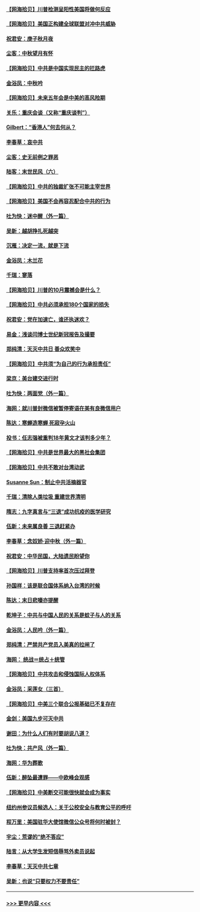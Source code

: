 #### [【网海拾贝】川普检测呈阳性美国将做何反应](../pages/nsc993/n12449042.md?t=10031951) 
#### [【网海拾贝】美国正构建全球联盟对冲中共威胁](../pages/nsc993/n12446580.md?t=10031951) 
#### [祝君安：庚子秋月夜](../pages/nsc993/n12445870.md?t=10031951) 
#### [尘客：中秋望月有怀](../pages/nsc993/n12444632.md?t=10031951) 
#### [【网海拾贝】中共是中国实现民主的拦路虎](../pages/nsc993/n12443573.md?t=10031951) 
#### [金浴凤：中秋吟](../pages/nsc993/n12441773.md?t=10031951) 
#### [【网海拾贝】未来五年会是中美的高风险期](../pages/nsc993/n12440760.md?t=10031951) 
#### [关乐：重庆会谈（又称“重庆谈判”）](../pages/nsc993/n12437525.md?t=10031951) 
#### [Gilbert：“香港人”何去何从？](../pages/nsc993/n12435894.md?t=10031951) 
#### [李春草：哀中共](../pages/nsc993/n12435874.md?t=10031951) 
#### [尘客：史无前例之罪恶](../pages/nsc993/n12435762.md?t=10031951) 
#### [陆客：末世民风（六）](../pages/nsc993/n12435354.md?t=10031951) 
#### [【网海拾贝】中共的独裁扩张不可能主宰世界](../pages/nsc993/n12435151.md?t=10031951) 
#### [【网海拾贝】美国不会再容忍配合中共的行为](../pages/nsc993/n12433808.md?t=10031951) 
#### [吐为快：迷中醒（外一篇）](../pages/nsc993/n12433585.md?t=10031951) 
#### [吴新：越胡挣扎死越突](../pages/nsc993/n12433562.md?t=10031951) 
#### [沉雁：决定一流，就是下流](../pages/nsc993/n12432128.md?t=10031951) 
#### [金浴凤：木兰花](../pages/nsc993/n12432124.md?t=10031951) 
#### [千瑞：寥落](../pages/nsc993/n12432071.md?t=10031951) 
#### [【网海拾贝】川普的10月震撼会是什么？](../pages/nsc993/n12431624.md?t=10031951) 
#### [【网海拾贝】中共必须承担180个国家的损失](../pages/nsc993/n12428893.md?t=10031951) 
#### [祝君安：党在加速亡，谁还执迷欢？](../pages/nsc993/n12428652.md?t=10031951) 
#### [易金：浅谈闫博士世纪新冠报告及撮要](../pages/nsc993/n12426822.md?t=10031951) 
#### [郑纯清：天灭中共日 善众欢笑中](../pages/nsc993/n12426784.md?t=10031951) 
#### [【网海拾贝】中共须“为自己的行为承担责任”](../pages/nsc993/n12426067.md?t=10031951) 
#### [梁京：美台建交进行时](../pages/nsc993/n12424066.md?t=10031951) 
#### [吐为快：两面党（外一篇）](../pages/nsc993/n12424043.md?t=10031951) 
#### [海网：就川普封微信被暂停寄语在美有良微信用户](../pages/nsc993/n12424021.md?t=10031951) 
#### [陈达：寒蝉造寒蝉 死寂孕火山](../pages/nsc993/n12423958.md?t=10031951) 
#### [投书：任志强被重判18年黄文才该判多少年？](../pages/nsc993/n12423672.md?t=10031951) 
#### [【网海拾贝】中共是世界最大的黑社会集团](../pages/nsc993/n12423543.md?t=10031951) 
#### [【网海拾贝】中共不敢对台湾动武](../pages/nsc993/n12421418.md?t=10031951) 
#### [Susanne Sun：制止中共活摘器官](../pages/nsc993/n12419654.md?t=10031951) 
#### [千瑞：清除人类垃圾 重建世界清明](../pages/nsc993/n12419414.md?t=10031951) 
#### [隋志：九字真言与“三退”成功抗疫的医学研究](../pages/nsc993/n12419248.md?t=10031951) 
#### [伍新：未来属良善 三退赶紧办](../pages/nsc993/n12418496.md?t=10031951) 
#### [李春草：念奴娇·迎中秋（外一篇）](../pages/nsc993/n12418465.md?t=10031951) 
#### [祝君安：中华民国，大陆遗民盼望你](../pages/nsc993/n12418089.md?t=10031951) 
#### [【网海拾贝】川普支持率首次压过拜登](../pages/nsc993/n12418050.md?t=10031951) 
#### [孙国祥：该是联合国体系纳入台湾的时候](../pages/nsc993/n12417369.md?t=10031951) 
#### [陈达：末日悲嚎亦提醒](../pages/nsc993/n12416736.md?t=10031951) 
#### [乾坤子：中共与中国人民的关系是蚊子与人的关系](../pages/nsc993/n12416632.md?t=10031951) 
#### [金浴凤：人民吟（外一篇）](../pages/nsc993/n12416567.md?t=10031951) 
#### [郑纯清：严禁共产党员入美真的拉闸了](../pages/nsc993/n12416550.md?t=10031951) 
#### [海网： 统战＝统占＋统管](../pages/nsc993/n12416404.md?t=10031951) 
#### [【网海拾贝】中共攻击和侵蚀国际人权体系](../pages/nsc993/n12416250.md?t=10031951) 
#### [金浴凤：采莲女（三首）](../pages/nsc993/n12415517.md?t=10031951) 
#### [【网海拾贝】中美三个联合公报基础已不复存在](../pages/nsc993/n12415054.md?t=10031951) 
#### [金剑：美国九步可灭中共](../pages/nsc993/n12413183.md?t=10031951) 
#### [谢田：为什么人们有时要胡说八道？](../pages/nsc993/n12411861.md?t=10031951) 
#### [吐为快：共产风（外一篇）](../pages/nsc993/n12411761.md?t=10031951) 
#### [海网：华为葬歌](../pages/nsc993/n12410381.md?t=10031951) 
#### [伍新：醉坠最遭罪——中欧峰会观感](../pages/nsc993/n12410364.md?t=10031951) 
#### [【网海拾贝】中美断交可能很快就会成为事实](../pages/nsc993/n12409495.md?t=10031951) 
#### [纽约州参议员候选人：关于公校安全与教育公平的呼吁](../pages/nsc993/n12409228.md?t=10031951) 
#### [程万里：美国驻华大使馆微信公众号将何时被封？](../pages/nsc993/n12407397.md?t=10031951) 
#### [宇尘：荒谬的“绝不答应”](../pages/nsc993/n12407360.md?t=10031951) 
#### [陆言：从大学生发短信辱骂外卖员说起](../pages/nsc993/n12407285.md?t=10031951) 
#### [李春草：天灭中共七章](../pages/nsc993/n12406988.md?t=10031951) 
#### [吴新：也说“只要权力不要责任”](../pages/nsc993/n12406966.md?t=10031951) 

----
#### [ >>> 更早内容 <<< ](../indexes/nsc993-earlier.md)
